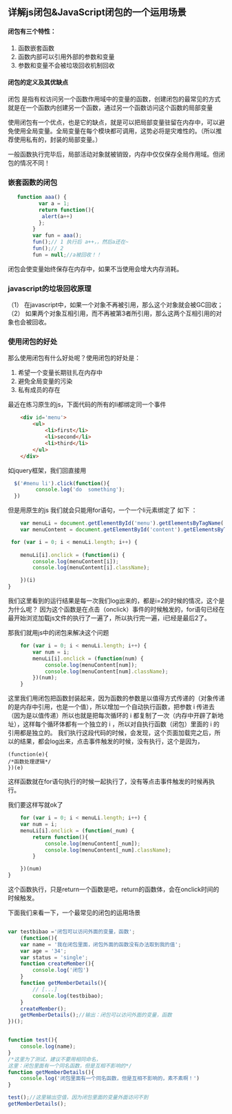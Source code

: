 ## 详解js闭包&JavaScript闭包的一个运用场景

#### 闭包有三个特性：

1. 函数嵌套函数
2. 函数内部可以引用外部的参数和变量
3. 参数和变量不会被垃圾回收机制回收

#### 闭包的定义及其优缺点

闭包 是指有权访问另一个函数作用域中的变量的函数，创建闭包的最常见的方式就是在一个函数内创建另一个函数，通过另一个函数访问这个函数的局部变量


使用闭包有一个优点，也是它的缺点，就是可以把局部变量驻留在内存中，可以避免使用全局变量。全局变量在每个模块都可调用，这势必将是灾难性的。（所以推荐使用私有的，封装的局部变量。）


一般函数执行完毕后，局部活动对象就被销毁，内存中仅仅保存全局作用域。但闭包的情况不同！

### 嵌套函数的闭包

```js
   function aaa() {  
          var a = 1;  
          return function(){
           alert(a++)
          };  
        }         
        var fun = aaa();  
        fun();// 1 执行后 a++，，然后a还在~  
        fun();// 2   
        fun = null;//a被回收！！ 
```

闭包会使变量始终保存在内存中，如果不当使用会增大内存消耗。




### javascript的垃圾回收原理

（1） 在javascript中，如果一个对象不再被引用，那么这个对象就会被GC回收；
（2） 如果两个对象互相引用，而不再被第3者所引用，那么这两个互相引用的对象也会被回收。

### 使用闭包的好处

那么使用闭包有什么好处呢？使用闭包的好处是：

1. 希望一个变量长期驻扎在内存中
2. 避免全局变量的污染
3. 私有成员的存在




最近在练习原生的js，下面代码的所有的li都绑定同一个事件

```html
	<div id='menu'>
		<ul>
			<li>first</li>
			<li>second</li>
			<li>third</li>
		</ul>
	</div>
```
如jquery框架，我们回直接用
```js
  $('#menu li').click(function(){
         console.log('do  something');
  })
```

但是用原生的js
我们就会只能用for语句，一个一个li元素绑定了 
如下 ：
```js
	var menuLi = document.getElementById('menu').getElementsByTagName('li');
	var menuContent = document.getElementById('content').getElementsByTagName('li');

 for (var i = 0; i < menuLi.length; i++) {
		
	menuLi[i].onclick = (function(i) {
		console.log(menuContent[i]);
		console.log(menuContent[i].className);

 	})(i)
}
```
我们这里看到的运行结果是每一次我们log出来的，都是i=2的时候的情况，这个是为什么呢？
因为这个函数是在点击（onclick）事件的时候触发的，for语句已经在最开始浏览加载js文件的执行了一遍了，所以执行完一遍，i已经是最后2了。

那我们就用js中的闭包来解决这个问题
```js
	for (var i = 0; i < menuLi.length; i++) {
		var num = i;
		menuLi[i].onclick = (function(num) {
			console.log(menuContent[num]);
			console.log(menuContent[num].className);
		})(num);
	}
```
这里我们用闭包把函数封装起来，因为函数的参数是以值得方式传递的（对象传递的是内存中引用，也是一个值），所以增加一个自动执行函数，把参数 i 传进去（因为是以值传递）所以也就是把每次循环的 i 都复制了一次（内存中开辟了新地址），这样每个循环体都有一个独立的 i ，所以对自执行函数（闭包）里面的 i 的引用都是独立的。
我们执行这段代码的时候，会发现，这个页面加载完之后，所以的结果，都会log出来，点击事件触发的时候，没有执行，这个是因为，
```
(function(e){
/*函数处理逻辑*/
})(e)
```
这样函数就在for语句执行的时候一起执行了，没有等点击事件触发的时候再执行。

我们要这样写就ok了
```js
	for (var i = 0; i < menuLi.length; i++) {
	var num = i;
	menuLi[i].onclick = (function(_num) {
		return function(){
			console.log(menuContent[_num]);
			console.log(menuContent[_num].className);
		}

	})(num)
}
```

这个函数执行，只是return一个函数是吧，return的函数体，会在onclick时间的时候触发。

下面我们来看一下，一个最常见的闭包的运用场景
```js

var testbibao ='闭包可以访问外面的变量，函数';
	(function(){
    var name = '我在闭包里面，闭包外面的函数没有办法取到我的值';
    var age = '34';
    var status = 'single';
    function createMember(){
        console.log('闭包')
    }
    function getMemberDetails(){
        // [...]
        console.log(testbibao);
    }
    createMember();
    getMemberDetails();//输出：闭包可以访问外面的变量，函数
})();


function test(){
	console.log(name);
}
/*这里为了测试，建议不要用相同命名，
这里：闭包里面有一个同名函数，但是互相不影响的*/
function getMemberDetails(){
	console.log('闭包里面有一个同名函数，但是互相不影响的，素不素啊！')
}

test();//这里输出空值，因为闭包里面的变量外面访问不到
getMemberDetails();

```
